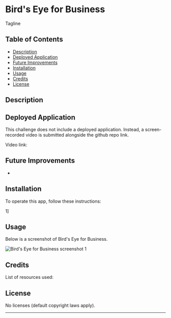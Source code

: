 # Bird's Eye for Business
Tagline

## Table of Contents

- [Description](#description)
- [Deployed Application](#deployed-application)
- [Future Improvements](#future-improvements)
- [Installation](#installation)
- [Usage](#usage)
- [Credits](#credits)
- [License](#license)

## Description


## Deployed Application

This challenge does not include a deployed application. Instead, a screen-recorded video is submitted alongside the github repo link.

Video link:

## Future Improvements

 * 

## Installation

To operate this app, follow these instructions:

1] 

## Usage

Below is a screenshot of Bird's Eye for Business.

![Bird's Eye for Business screenshot 1]()

## Credits

List of resources used:



## License

No licenses (default copyright laws apply).

---